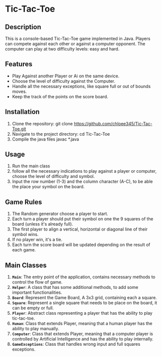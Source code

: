 # Tic-Tac-Toe
## Description 
This is a console-based Tic-Tac-Toe game implemented in Java. Players can compete against each other or against a computer opponent. The computer can play at two difficulty levels: easy and hard.
## Features 
- Play Against another Player or Ai on the same device. 
- Choose the level of difficulty against the Computer.
- Handle all the necessary exceptions, like square full or out of bounds moves. 
- Keep  the track of the points on the score board. 
## Installation 
1. Clone the repository:
   git clone https://github.com/chloee345/Tic-Tac-Toe.git
2. Navigate to the project directory:
   cd Tic-Tac-Toe
3. Compile the java files
   javac *.java

## Usage 
1. Run the main class
2. follow all the necessary indications to play against a player or computer, choose the level of difficulty and symbol. 
3. Input the row number (1-3) and the column character (A-C), to be able the place your symbol on the board.

## Game Rules 
1. The Random generator choose a player to start. 
2. Each turn a player should put their symbol on one the 9 squares of the board (unless it's already full). 
3. The first player to align a vertical, horizontal or diagonal line of their symbol wins. 
4. If no player win, it's a tie. 
5. Each turn the score board will be updated depending on the result of each game.  

## Main Classes
1. **`Main`**: The entry point of the application, contains necessary methods to control the flow of game. 
2. **`Helper`**: A class that has some additional methods, to add some important functionalities. 
3. **`Board`**: Represent the Game Board, A 3x3 grid, containing each a square. 
4. **`Square`**: Represent a single square that needs to be place on the board, it can be empty or full. 
5. **`Player`**: Abstract class representing a player that has the ability to play tic-tac-toe.
6. **`Human`**: Class that extends Player, meaning that a human player has the ability to play manually.
7. **`Computer`**: Class that extends Player, meaning that a computer player is controlled by Artificial Intelligence and has the ability to play internally. 
8. **`GameExceptions`**: Class that handles wrong input and full squares exceptions.  




